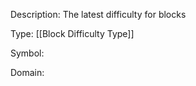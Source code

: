 Description: The latest difficulty for blocks

Type: [[Block Difficulty Type]]

Symbol: 

Domain: 


